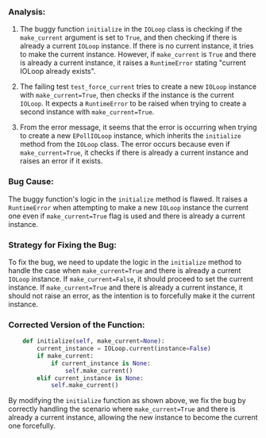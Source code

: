 ### Analysis:
1. The buggy function `initialize` in the `IOLoop` class is checking if the `make_current` argument is set to `True`, and then checking if there is already a current `IOLoop` instance. If there is no current instance, it tries to make the current instance. However, if `make_current` is `True` and there is already a current instance, it raises a `RuntimeError` stating "current IOLoop already exists".
   
2. The failing test `test_force_current` tries to create a new `IOLoop` instance with `make_current=True`, then checks if the instance is the current `IOLoop`. It expects a `RuntimeError` to be raised when trying to create a second instance with `make_current=True`.
   
3. From the error message, it seems that the error is occurring when trying to create a new `EPollIOLoop` instance, which inherits the `initialize` method from the `IOLoop` class. The error occurs because even if `make_current=True`, it checks if there is already a current instance and raises an error if it exists.

### Bug Cause:
The buggy function's logic in the `initialize` method is flawed. It raises a `RuntimeError` when attempting to make a new `IOLoop` instance the current one even if `make_current=True` flag is used and there is already a current instance.

### Strategy for Fixing the Bug:
To fix the bug, we need to update the logic in the `initialize` method to handle the case when `make_current=True` and there is already a current `IOLoop` instance. If `make_current=False`, it should proceed to set the current instance. If `make_current=True` and there is already a current instance, it should not raise an error, as the intention is to forcefully make it the current instance.

### Corrected Version of the Function:

```python
    def initialize(self, make_current=None):
        current_instance = IOLoop.current(instance=False)
        if make_current:
            if current_instance is None:
                self.make_current()
        elif current_instance is None:
            self.make_current()
```

By modifying the `initialize` function as shown above, we fix the bug by correctly handling the scenario where `make_current=True` and there is already a current instance, allowing the new instance to become the current one forcefully.